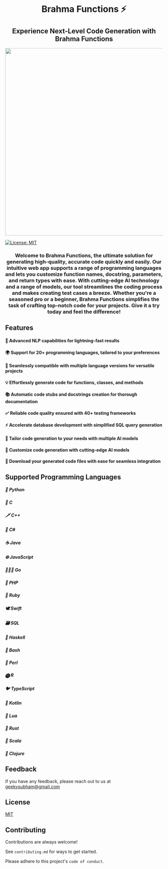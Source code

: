 <h1 align="center">Brahma Functions ⚡️</h1>
<h2 align="center"> Experience Next-Level Code Generation with Brahma Functions </h2>

<img src="https://github.com/imsubhamsingh/Brahma-Functions/assets/24203687/c9f6f573-3e3b-4db1-bb72-1d5a9667918c" align="center" width="1000" height="600">



[![License: MIT](https://img.shields.io/badge/License-MIT-yellow.svg)](https://opensource.org/licenses/MIT)

<h3 align="center">
Welcome to Brahma Functions, the ultimate solution for generating high-quality, accurate code quickly and easily. Our intuitive web app supports a range of programming languages and lets you customize function names, docstring, parameters, and return types with ease. With cutting-edge AI technology and a range of models, our tool streamlines the coding process and makes creating test cases a breeze. Whether you're a seasoned pro or a beginner, Brahma Functions simplifies the task of crafting top-notch code for your projects. Give it a try today and feel the difference! </h3>

## Features
#### 🚀 Advanced NLP capabilities for lightning-fast results
#### 🌍 Support for 20+ programming languages, tailored to your preferences
#### 🌟 Seamlessly compatible with multiple language versions for versatile projects
#### 💡 Effortlessly generate code for functions, classes, and methods
#### 📚 Automatic code stubs and docstrings creation for thorough documentation
#### ✅ Reliable code quality ensured with 40+ testing frameworks
#### ⚡ Accelerate database development with simplified SQL query generation
#### 🚀 Tailor code generation to your needs with multiple AI models
#### 🔧 Customize code generation with cutting-edge AI models
#### 💾 Download your generated code files with ease for seamless integration



## Supported Programming Languages
##### 🐍 Python
##### 🔢 C
##### 🗡️ C++
##### 💎 C#
##### ☕ Java
##### 🌐 JavaScript
##### 🏃‍♂️💨 Go
##### 🐘 PHP
##### 💎 Ruby
##### 🕊️ Swift
##### 🗃️ SQL
##### 🐹 Haskell
##### 🐚 Bash
##### 🐪 Perl
##### 🅡 R
##### 🐦 TypeScript
##### 🐬 Kotlin
##### 🐍 Lua
##### 🐙 Rust
##### 🦑 Scala
##### 🐍 Clojure

## Feedback

If you have any feedback, please reach out to us at geekysubham@gmail.com


## License

[MIT](https://choosealicense.com/licenses/mit/)


## Contributing

Contributions are always welcome!

See `contributing.md` for ways to get started.

Please adhere to this project's `code of conduct`.



